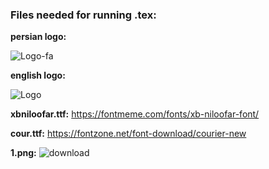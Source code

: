 ### Files needed for running .tex:

**persian logo:**

![Logo-fa](https://github.com/user-attachments/assets/dbcea14d-d077-4425-b434-2b29b451a76d)

**english logo:**

![Logo](https://github.com/user-attachments/assets/73fc2e70-1fec-4bf3-b6f3-1c2f0281429b)

**xbniloofar.ttf:**
https://fontmeme.com/fonts/xb-niloofar-font/

**cour.ttf:**
https://fontzone.net/font-download/courier-new

**1.png:**
![download](https://github.com/user-attachments/assets/1e947a43-69cb-455c-83d7-67b770222829)
